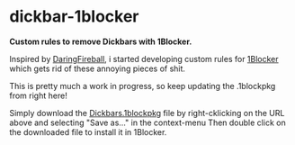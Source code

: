 # dickbar-1blocker
__Custom rules to remove Dickbars with 1Blocker.__

Inspired by [DaringFireball](https://daringfireball.net/2017/06/medium_dickbars), i started developing custom rules for [1Blocker](https://1blocker.com) which gets rid of these annoying pieces of shit.

This is pretty much a work in progress, so keep updating the .1blockpkg from right here!

Simply download the [Dickbars.1blockpkg](https://raw.githubusercontent.com/seiz/dickbar-1blocker/master/Dickbars.1blockpkg) file by right-cklicking on the URL above and selecting "Save as…" in the context-menu Then double click on the downloaded file to install it in 1Blocker. 